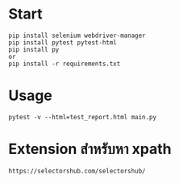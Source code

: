# Start
```
pip install selenium webdriver-manager
pip install pytest pytest-html
pip install py
or
pip install -r requirements.txt
```

# Usage
```
pytest -v --html=test_report.html main.py
```

# Extension สำหรับหา xpath
```
https://selectorshub.com/selectorshub/
```